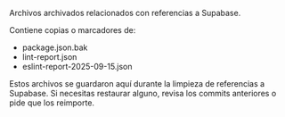 Archivos archivados relacionados con referencias a Supabase.

Contiene copias o marcadores de:

- package.json.bak
- lint-report.json
- eslint-report-2025-09-15.json

Estos archivos se guardaron aquí durante la limpieza de referencias a Supabase. Si necesitas restaurar alguno, revisa los commits anteriores o pide que los reimporte.
